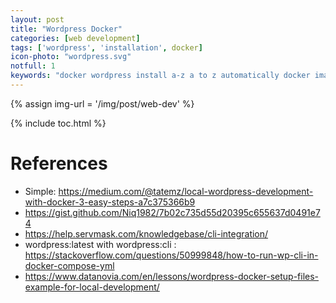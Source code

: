 ```yaml
---
layout: post
title: "Wordpress Docker"
categories: [web development]
tags: ['wordpress', 'installation', docker]
icon-photo: "wordpress.svg"
notfull: 1
keywords: "docker wordpress install a-z a to z automatically docker image docker container wamp lamp mamp all in one wordpress migration cli wp-cli backup migration locally"
---
```


{% assign img-url = '/img/post/web-dev' %}

{% include toc.html %}



# References

- Simple: https://medium.com/@tatemz/local-wordpress-development-with-docker-3-easy-steps-a7c375366b9
- https://gist.github.com/Niq1982/7b02c735d55d20395c655637d0491e74
- https://help.servmask.com/knowledgebase/cli-integration/
- wordpress:latest with wordpress:cli : https://stackoverflow.com/questions/50999848/how-to-run-wp-cli-in-docker-compose-yml
- https://www.datanovia.com/en/lessons/wordpress-docker-setup-files-example-for-local-development/